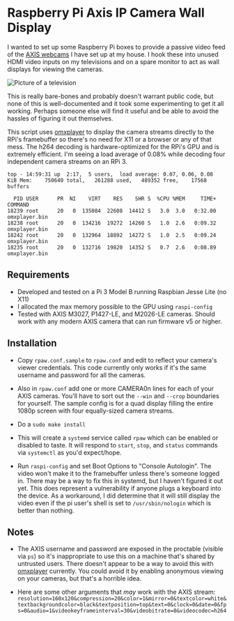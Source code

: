 # Raspberry Pi Axis IP Camera Wall Display

I wanted to set up some Raspberry Pi boxes to provide a passive video feed
of the [AXIS webcams] I have set up at my house.  I hook these into unused
HDMI video inputs on my televisions and on a spare monitor to act as wall
displays for viewing the cameras.

![Picture of a television](https://c1.staticflickr.com/5/4280/34821820960_6d01981beb_b.jpg)

This is really bare-bones and probably doesn't warrant public code, but 
none of this is well-documented and it took some experimenting to get it
all working.  Perhaps someone else will find it useful and be able to avoid
the hassles of figuring it out themselves.

This script uses [omxplayer] to display the camera streams directly to the 
RPi's framebuffer so there's no need for X11 or a browser or any of that mess.
The h264 decoding is hardware-optimized for the RPi's GPU and is extremely
efficient.  I'm seeing a load average of 0.08% while decoding four independent
camera streams on an RPi 3.

    top - 14:59:31 up  2:17,  5 users,  load average: 0.07, 0.06, 0.08
    KiB Mem:    750640 total,   261288 used,   489352 free,    17568 buffers

      PID USER      PR  NI    VIRT    RES    SHR S  %CPU %MEM     TIME+ COMMAND
    18239 root      20   0  135084  22608  14412 S   3.0  3.0   0:32.00 omxplayer.bin
    18238 root      20   0  134216  19272  14260 S   1.0  2.6   0:09.32 omxplayer.bin
    18242 root      20   0  132964  18892  14272 S   1.0  2.5   0:09.24 omxplayer.bin
    18235 root      20   0  132716  19820  14352 S   0.7  2.6   0:08.89 omxplayer.bin

## Requirements

- Developed and tested on a Pi 3 Model B running Raspbian Jesse Lite (no X11)
- I allocated the max memory possible to the GPU using `raspi-config`
- Tested with AXIS M3027, P1427-LE, and M2026-LE cameras.  Should work with
  any modern AXIS camera that can run firmware v5 or higher.

## Installation

- Copy `rpaw.conf.sample` to `rpaw.conf` and edit to reflect your camera's
  viewer credentials.  This code currently only works if it's the same 
  username and password for all the cameras.

- Also in `rpaw.conf` add one or more CAMERA0n lines for each of your 
  AXIS cameras.  You'll have to sort out the `--win` and `--crop`
  boundaries for yourself.  The sample config is for a quad display filling
  the entire 1080p screen with four equally-sized camera streams.

- Do a `sudo make install`

- This will create a `systemd` service called `rpaw` which can be enabled or
  disabled to taste.  It will respond to `start`, `stop`, and `status` 
  commands via `systemctl` as you'd expect/hope.

- Run `raspi-config` and set Boot Options to "Console Autologin".  The
  video won't make it to the framebuffer unless there's someone logged in.
  There may be a way to fix this in systemd, but I haven't figured it out
  yet.  This does represent a vulnerability if anyone plugs a keyboard into
  the device.  As a workaround, I did determine that it will still display
  the video even if the pi user's shell is set to `/usr/sbin/nologin` which
  is better than nothing.


## Notes

- The AXIS username and password are exposed in the proctable (visible via `ps`)
  so it's inappropriate to use this on a machine that's shared by untrusted 
  users.  There doesn't appear to be a way to avoid this with [omxplayer]
  currently.  You could avoid it by enabling anonymous viewing on your
  cameras, but that's a horrible idea.

- Here are some other arguments that *may* work with the AXIS stream:
  `resolution=160x120&compression=20&color=1&mirror=0&textcolor=white&textbackgroundcolor=black&textposition=top&text=0&clock=0&date=0&fps=0&audio=1&videokeyframeinterval=30&videobitrate=0&videocodec=h264`

[AXIS webcams]: https://www.axis.com/us/en/products/network-cameras
[omxplayer]: https://github.com/popcornmix/omxplayer

